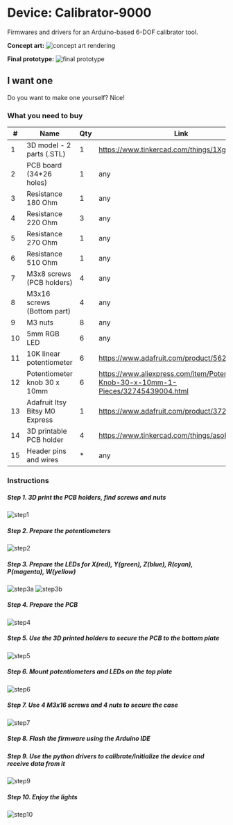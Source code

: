 # Device: Calibrator-9000
Firmwares and drivers for an Arduino-based 6-DOF calibrator tool.

**Concept art:**
![concept art
rendering](https://github.com/afdaniele/calibrator-9000/blob/master/renderings/22june2018.png?raw=true)

**Final prototype:**
![final prototype](https://github.com/afdaniele/calibrator-9000/blob/master/pictures/full.png?raw=true)

## I want one
Do you want to make one yourself? Nice!

### What you need to buy

| # | Name                      | Qty   | Link          |
| - | ----                      | ---   | ----          |
| 1 | 3D model - 2 parts (.STL) | 1     | https://www.tinkercad.com/things/1XgNqGJ9kwN |
| 2 | PCB board (34*26 holes)   | 1     | any           |
| 3 | Resistance 180 Ohm        | 1     | any           |
| 4 | Resistance 220 Ohm        | 3     | any           |
| 5 | Resistance 270 Ohm        | 1     | any           |
| 6 | Resistance 510 Ohm        | 1     | any           |
| 7 | M3x8 screws (PCB holders) | 4     | any           |
| 8 | M3x16 screws (Bottom part)| 4     | any           |
| 9 | M3 nuts                   | 8     | any           |
|10 | 5mm RGB LED               | 6     | any           |
|11 | 10K linear potentiometer  | 6     | https://www.adafruit.com/product/562  |
|12 | Potentiometer knob 30 x 10mm  | 6 | https://www.aliexpress.com/item/Potentiometer-Knob-30-x-10mm-1-Pieces/32745439004.html |
|13 | Adafruit Itsy Bitsy M0 Express | 1    | https://www.adafruit.com/product/3727 |
|14 | 3D printable PCB holder   | 4     | https://www.tinkercad.com/things/asoKI28gtia |
|15 | Header pins and wires     | *     | any           |

### Instructions

##### Step 1. 3D print the PCB holders, find screws and nuts
![step1](https://github.com/afdaniele/calibrator-9000/blob/master/pictures/screws_and_nuts.png?raw=true)

##### Step 2. Prepare the potentiometers
![step2](https://github.com/afdaniele/calibrator-9000/blob/master/pictures/potentiometers.png?raw=true)

##### Step 3. Prepare the LEDs for X(red), Y(green), Z(blue), R(cyan), P(magenta), W(yellow)
![step3a](https://github.com/afdaniele/calibrator-9000/blob/master/pictures/xyz_leds.png?raw=true)
![step3b](https://github.com/afdaniele/calibrator-9000/blob/master/pictures/rpw_leds.png?raw=true)

##### Step 4. Prepare the PCB
![step4](https://github.com/afdaniele/calibrator-9000/blob/master/pictures/pcb.png?raw=true)


##### Step 5. Use the 3D printed holders to secure the PCB to the bottom plate
![step5](https://github.com/afdaniele/calibrator-9000/blob/master/pictures/pcb_plate.png?raw=true)

##### Step 6. Mount potentiometers and LEDs on the top plate
![step6](https://github.com/afdaniele/calibrator-9000/blob/master/pictures/top_plate.png?raw=true)

##### Step 7. Use 4 M3x16 screws and 4 nuts to secure the case
![step7](https://github.com/afdaniele/calibrator-9000/blob/master/pictures/full.png?raw=true)

##### Step 8. Flash the firmware using the Arduino IDE

##### Step 9. Use the python drivers to calibrate/initialize the device and receive data from it
![step9](https://github.com/afdaniele/calibrator-9000/blob/master/pictures/full.png?raw=true)

##### Step 10. Enjoy the lights
![step10](https://github.com/afdaniele/calibrator-9000/blob/master/pictures/full_lights.png?raw=true)
